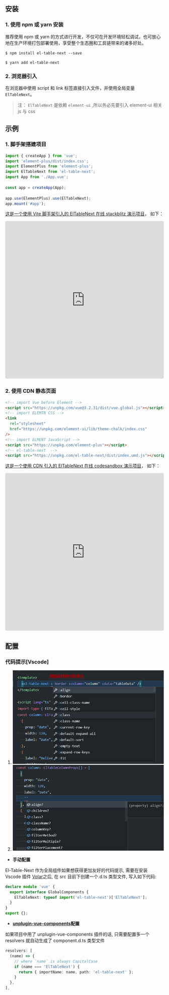 ## 安装

### 1. 使用 npm 或 yarn 安装

推荐使用 npm 或 yarn 的方式进行开发，不仅可在开发环境轻松调试，也可放心地在生产环境打包部署使用，享受整个生态圈和工具链带来的诸多好处。

```shell
$ npm install el-table-next --save
```

```shell
$ yarn add el-table-next
```

### 2. 浏览器引入

在浏览器中使用 script 和 link 标签直接引入文件，并使用全局变量 `ElTableNext`。

> 注： `ElTableNext` 是依赖 `element-ui` ,所以务必先要引入 element-ui 相关 js 与 css

## 示例

### 1. 脚手架搭建项目

```javascript
import { createApp } from 'vue';
import 'element-plus/dist/index.css';
import ElementPlus from 'element-plus';
import ElTableNext from 'el-table-next';
import App from './App.vue';

const app = createApp(App);

app.use(ElementPlus).use(ElTableNext);
app.mount('#app');
```

[这是一个使用 Vite 脚手架引入的 ElTableNext 在线 stackblitz 演示项目](https://stackblitz.com/github/jackluson/el-table-next?file=packages%2Fel-table-next-demo%2Fsrc%2FApp.vue&terminal=dev:demo)， 如下：

<iframe src="https://stackblitz.com/github/jackluson/el-table-next?file=packages%2Fel-table-next-demo%2Fsrc%2FApp.vue&terminal=dev:demo&embed=1"
     style="width:100%; height:500px; border:0; border-radius: 4px; overflow:hidden;"
     title="flamboyant-estrela-udtq3h"
     allow="accelerometer; ambient-light-sensor; camera; encrypted-media; geolocation; gyroscope; hid; microphone; midi; payment; usb; vr; xr-spatial-tracking"
     sandbox="allow-forms allow-modals allow-popups allow-presentation allow-same-origin allow-scripts"
   ></iframe>

### 2. 使用 CDN 静态页面

```html
<!-- import Vue before Element -->
<script src="https://unpkg.com/vue@3.2.31/dist/vue.global.js"></script>
<!-- import ELEMTN CSS -->
<link
  rel="stylesheet"
  href="https://unpkg.com/element-ui/lib/theme-chalk/index.css"
/>
<!-- import ELMENT JavaScript -->
<script src="https://unpkg.com/element-plus"></script>
<!-- el-table-next  -->
<script src="https://unpkg.com/el-table-next/dist/index.umd.js"></script>
```

[这是一个使用 CDN 引入的 ElTableNext 在线 codesandbox 演示项目](https://codesandbox.io/embed/flamboyant-estrela-udtq3h?fontsize=14&hidenavigation=1&theme=dark)， 如下：

<iframe src="https://codesandbox.io/embed/flamboyant-estrela-udtq3h?fontsize=14&hidenavigation=1&theme=dark"
     style="width:100%; height:500px; border:0; border-radius: 4px; overflow:hidden;"
     title="flamboyant-estrela-udtq3h"
     allow="accelerometer; ambient-light-sensor; camera; encrypted-media; geolocation; gyroscope; hid; microphone; midi; payment; usb; vr; xr-spatial-tracking"
     sandbox="allow-forms allow-modals allow-popups allow-presentation allow-same-origin allow-scripts"
   ></iframe>

## 配置

### 代码提示[Vscode]

1. ![](../.vitepress/img/snippets.png)
2. ![](../.vitepress/img/snippets2.png)

- **手动配置**

El-Table-Next 作为全局组件如果想获得更加友好的代码提示, 需要在安装 Vscode 插件 [Volar](https://marketplace.visualstudio.com/items?itemName=johnsoncodehk.volar)之后, 在 src 目前下创建一个.d.ts 类型文件, 写入如下代码:

```typescript
declare module 'vue' {
  export interface GlobalComponents {
    ElTableNext: typeof import('el-table-next')['ElTableNext'];
  }
}
export {};
```

- **[unplugin-vue-components](https://github.com/antfu/unplugin-vue-components)配置**

如果项目中用了 unplugin-vue-components 插件的话, 只需要配置多一个 resolvers 就自动生成了 component.d.ts 类型文件

```ts
resolvers: [
  (name) => {
    // where `name` is always CapitalCase
    if (name === 'ElTableNext') {
      return { importName: name, path: 'el-table-next' };
    }
  },
],
```
